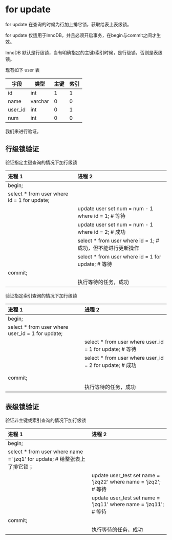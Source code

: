# for update 

for update 在查询的时候为行加上排它锁，获取给表上表级锁。

for update  仅适用于InnoDB，并且必须开启事务，在begin与commit之间才生效。

 InnoDB 默认是行级锁，当有明确指定的主键/索引时候，是行级锁，否则是表级锁。



现有如下 user 表

| 字段    | 类型    | 主键 | 索引 |
| ------- | ------- | ---- | ---- |
| id      | int     | 1    | 1    |
| name    | varchar | 0    | 0    |
| user_id | int     | 0    | 1    |
| num     | int     | 0    | 0    |

我们来进行验证。

## 行级锁验证

验证指定主键查询的情况下加行级锁

| 进程 1                                      | 进程 2                                                      |
| :------------------------------------------ | :---------------------------------------------------------- |
| begin;                                      |                                                             |
| select * from user where id = 1 for update; |                                                             |
|                                             | update user set num = num - 1 where id = 1; # 等待          |
|                                             | update user set num = num - 1 where id = 2; # 成功          |
|                                             | select * from user where id = 1; # 成功，但不能进行更新操作 |
|                                             | select * from user where id = 1 for update; # 等待          |
| commit;                                     |                                                             |
|                                             | 执行等待的任务，成功                                        |

验证指定索引查询的情况下加行级锁

| 进程 1                                           | 进程 2                                                  |
| :----------------------------------------------- | :------------------------------------------------------ |
| begin;                                           |                                                         |
| select * from user where user_id = 1 for update; |                                                         |
|                                                  | select * from user where user_id = 1 for update; # 等待 |
|                                                  | select * from user where user_id = 2 for update; # 成功 |
|                                                  |                                                         |
|                                                  |                                                         |
| commit;                                          |                                                         |
|                                                  | 执行等待的任务，成功                                    |





## 表级锁验证

验证非主键或索引查询的情况下加行级锁

| 进程 1                                                       | 进程 2                                                       |
| :----------------------------------------------------------- | :----------------------------------------------------------- |
| begin;                                                       |                                                              |
| select * from user where name =' jzq1' for update; # 给整张表上了排它锁； |                                                              |
|                                                              | update user_test set name = 'jzq22' where name = 'jzq2'; # 等待 |
|                                                              | update user_test set name = 'jzq11' where name = 'jzq11'; # 等待 |
| commit;                                                      |                                                              |
|                                                              | 执行等待的任务，成功                                         |

